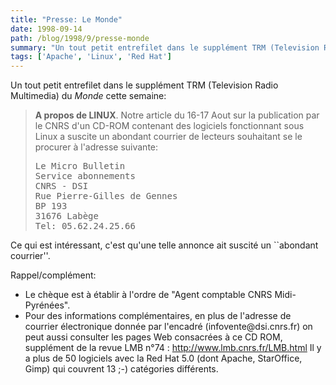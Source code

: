 ```yaml
---
title: "Presse: Le Monde"
date: 1998-09-14
path: /blog/1998/9/presse-monde
summary: "Un tout petit entrefilet dans le supplément TRM (Television Radio Multimedia) du Monde cette semaine: A propos de LINUX."
tags: ['Apache', 'Linux', 'Red Hat']
---
```


<P>
Un tout petit entrefilet dans le supplément TRM (Television Radio Multimedia)
du <EM>Monde</EM> cette semaine:
</P>

<BLOCKQUOTE>
<B>A propos de LINUX</B>. Notre article du 16-17 Aout sur la publication par
le CNRS d'un CD-ROM contenant des logiciels fonctionnant sous Linux a
suscite un abondant courrier de lecteurs souhaitant se le procurer à
l'adresse suivante:
<PRE>
Le Micro Bulletin
Service abonnements
CNRS - DSI
Rue Pierre-Gilles de Gennes
BP 193
31676 Labège
Tel: 05.62.24.25.66
</PRE>
</BLOCKQUOTE>
<P>
Ce qui est intéressant, c'est qu'une telle annonce ait suscité
un ``abondant courrier''.
</P>

<P>
Rappel/complément:
</P>

<UL>

<LI>Le chèque est à établir à l'ordre de "Agent comptable CNRS
Midi-Pyrénées".
<LI>Pour des informations complémentaires, en plus de
l'adresse de courrier électronique donnée par l'encadré
(infovente@dsi.cnrs.fr) on peut aussi consulter les pages
Web consacrées à ce CD ROM, supplément de la revue LMB n°74 : <A HREF="http://www.lmb.cnrs.fr/LMB.html">http://www.lmb.cnrs.fr/LMB.html</A>
Il y a plus de 50 logiciels avec la Red Hat 5.0 (dont Apache, StarOffice,
Gimp) qui couvrent 13 ;-) catégories différents.
</UL>


